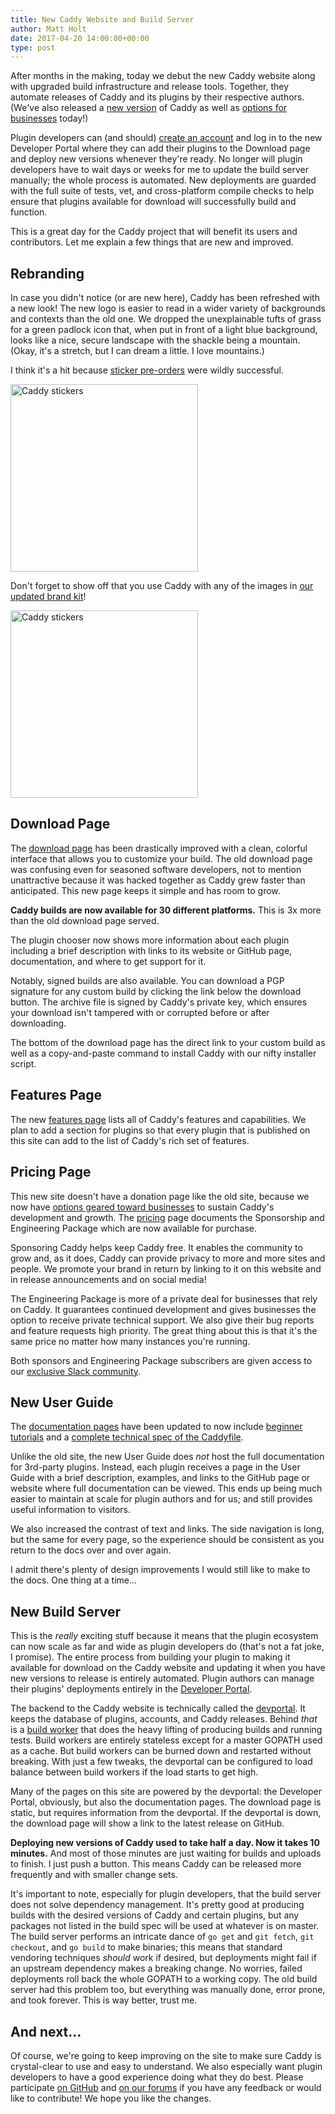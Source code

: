 ```yaml
---
title: New Caddy Website and Build Server
author: Matt Holt
date: 2017-04-20 14:00:00+00:00
type: post
---
```


After months in the making, today we debut the new Caddy website along with upgraded build infrastructure and release tools. Together, they automate releases of Caddy and its plugins by their respective authors. (We've also released a [new version](/blog/caddy-0_10-released) of Caddy as well as [options for businesses](/blog/options-for-businesses) today!)

Plugin developers can (and should) [create an account](/account/register) and log in to the new Developer Portal where they can add their plugins to the Download page and deploy new versions whenever they're ready. No longer will plugin developers have to wait days or weeks for me to update the build server manually; the whole process is automated. New deployments are guarded with the full suite of tests, vet, and cross-platform compile checks to help ensure that plugins available for download will successfully build and function.

This is a great day for the Caddy project that will benefit its users and contributors. Let me explain a few things that are new and improved.


## Rebranding

In case you didn't notice (or are new here), Caddy has been refreshed with a new look! The new logo is easier to read in a wider variety of backgrounds and contexts than the old one. We dropped the unexplainable tufts of grass for a green padlock icon that, when put in front of a light blue background, looks like a nice, secure landscape with the shackle being a mountain. (Okay, it's a stretch, but I can dream a little. I love mountains.)

I think it's a hit because [sticker pre-orders](https://goo.gl/forms/Q9Sc3gTmxtAwnxXo1) were wildly successful.

<img src="/resources/images/blog/caddy-stickers.jpg" alt="Caddy stickers" width="300">

Don't forget to show off that you use Caddy with any of the images in [our updated brand kit](/brand)!

<a href="/brand" title="Brand kit"><img src="/resources/images/brand/you-got-served-black.png" alt="Caddy stickers" width="300"></a>

## Download Page

The [download page](/download) has been drastically improved with a clean, colorful interface that allows you to customize your build. The old download page was confusing even for seasoned software developers, not to mention unattractive because it was hacked together as Caddy grew faster than anticipated. This new page keeps it simple and has room to grow.

**Caddy builds are now available for 30 different platforms.** This is 3x more than the old download page served.

The plugin chooser now shows more information about each plugin including a brief description with links to its website or GitHub page, documentation, and where to get support for it.

Notably, signed builds are also available. You can download a PGP signature for any custom build by clicking the link below the download button. The archive file is signed by Caddy's private key, which ensures your download isn't tampered with or corrupted before or after downloading.

The bottom of the download page has the direct link to your custom build as well as a copy-and-paste command to install Caddy with our nifty installer script.


## Features Page

The new [features page](/features) lists all of Caddy's features and capabilities. We plan to add a section for plugins so that every plugin that is published on this site can add to the list of Caddy's rich set of features.


## Pricing Page

This new site doesn't have a donation page like the old site, because we now have [options geared toward businesses](/blog/options-for-businesses) to sustain Caddy's development and growth. The [pricing](/pricing) page documents the Sponsorship and Engineering Package which are now available for purchase.

Sponsoring Caddy helps keep Caddy free. It enables the community to grow and, as it does, Caddy can provide privacy to more and more sites and people. We promote your brand in return by linking to it on this website and in release announcements and on social media!

The Engineering Package is more of a private deal for businesses that rely on Caddy. It guarantees continued development and gives businesses the option to receive private technical support. We also give their bug reports and feature requests high priority. The great thing about this is that it's the same price no matter how many instances you're running.

Both sponsors and Engineering Package subscribers are given access to our [exclusive Slack community](https://caddyserver.slack.com).


## New User Guide

The [documentation pages](/docs) have been updated to now include [beginner tutorials](/tutorial) and a [complete technical spec of the Caddyfile](/docs/caddyfile).

Unlike the old site, the new User Guide does _not_ host the full documentation for 3rd-party plugins. Instead, each plugin receives a page in the User Guide with a brief description, examples, and links to the GitHub page or website where full documentation can be viewed. This ends up being much easier to maintain at scale for plugin authors and for us; and still provides useful information to visitors.

We also increased the contrast of text and links. The side navigation is long, but the same for every page, so the experience should be consistent as you return to the docs over and over again.

I admit there's plenty of design improvements I would still like to make to the docs. One thing at a time...


## New Build Server

This is the _really_ exciting stuff because it means that the plugin ecosystem can now scale as far and wide as plugin developers do (that's not a fat joke, I promise). The entire process from building your plugin to making it available for download on the Caddy website and updating it when you have new versions to release is entirely automated. Plugin authors can manage their plugins' deployments entirely in the [Developer Portal](/login).

The backend to the Caddy website is technically called the [devportal](https://github.com/caddyserver/devportal). It keeps the database of plugins, accounts, and Caddy releases. Behind _that_ is a [build worker](https://github.com/caddyserver/buildworker) that does the heavy lifting of producing builds and running tests. Build workers are entirely stateless except for a master GOPATH used as a cache. But build workers can be burned down and restarted without breaking. With just a few tweaks, the devportal can be configured to load balance between build workers if the load starts to get high.

Many of the pages on this site are powered by the devportal: the Developer Portal, obviously, but also the documentation pages. The download page is static, but requires information from the devportal. If the devportal is down, the download page will show a link to the latest release on GitHub.

**Deploying new versions of Caddy used to take half a day. Now it takes 10 minutes.** And most of those minutes are just waiting for builds and uploads to finish. I just push a button. This means Caddy can be released more frequently and with smaller change sets. 

It's important to note, especially for plugin developers, that the build server does not solve dependency management. It's pretty good at producing builds with the desired versions of Caddy and certain plugins, but any packages not listed in the build spec will be used at whatever is on master. The build server performs an intricate dance of `go get` and `git fetch`, `git checkout`, and `go build` to make binaries; this means that standard vendoring techniques _should_ work if desired, but deployments might fail if an upstream dependency makes a breaking change. No worries, failed deployments roll back the whole GOPATH to a working copy. The old build server had this problem too, but everything was manually done, error prone, and took forever. This is way better, trust me.


## And next...

Of course, we're going to keep improving on the site to make sure Caddy is crystal-clear to use and easy to understand. We also especially want plugin developers to have a good experience doing what they do best. Please participate [on GitHub](https://github.com/mholt/caddy) and [on our forums](https://forum.caddyserver.com) if you have any feedback or would like to contribute! We hope you like the changes.

